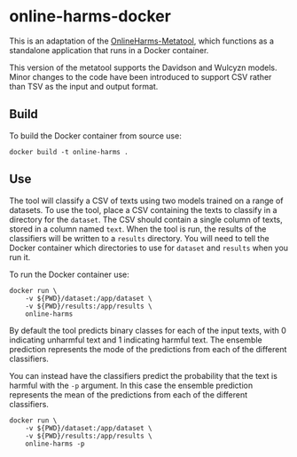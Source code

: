 # online-harms-docker

This is an adaptation of the [OnlineHarms-Metatool](https://github.com/amittos/OnlineHarms-Metatool), which functions as a standalone application that runs in a Docker container. 

This version of the metatool supports the Davidson and Wulcyzn models. Minor changes to the code have been introduced to support CSV rather than TSV as the input and output format.

## Build

To build the Docker container from source use:

```
docker build -t online-harms .
```

## Use

The tool will classify a CSV of texts using two models trained on a range of datasets. To use the tool, place a CSV containing the texts to classify in a directory for the `dataset`. The CSV should contain a single column of texts, stored in a column named `text`. When the tool is run, the results of the classifiers will be written to a `results` directory. You will need to tell the Docker container which directories to use for `dataset` and `results` when you run it.

To run the Docker container use:

```
docker run \
    -v ${PWD}/dataset:/app/dataset \
    -v ${PWD}/results:/app/results \
    online-harms
```

By default the tool predicts binary classes for each of the input texts, with 0 indicating unharmful text and 1 indicating harmful text. The ensemble prediction represents the mode of the predictions from each of the different classifiers. 

You can instead have the classifiers predict the probability that the text is harmful with the `-p` argument. In this case the ensemble prediction represents the mean of the predictions from each of the different classifiers.

```
docker run \
    -v ${PWD}/dataset:/app/dataset \
    -v ${PWD}/results:/app/results \
    online-harms -p
```